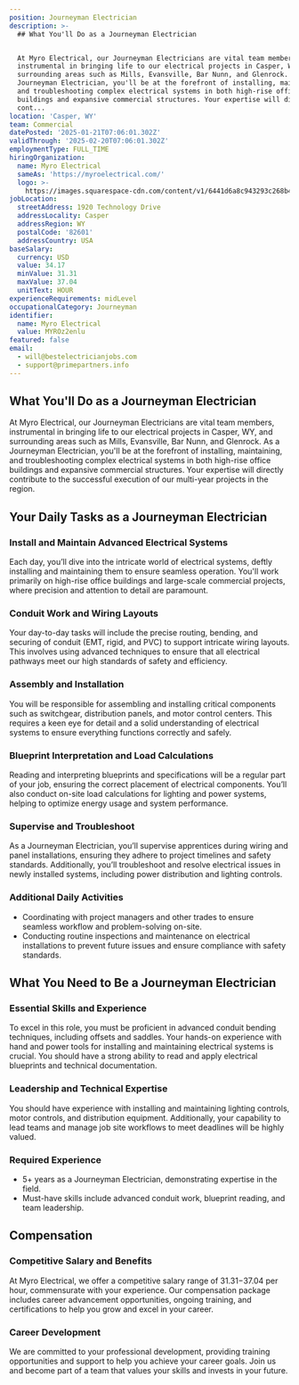 ```yaml
---
position: Journeyman Electrician
description: >-
  ## What You'll Do as a Journeyman Electrician


  At Myro Electrical, our Journeyman Electricians are vital team members,
  instrumental in bringing life to our electrical projects in Casper, WY, and
  surrounding areas such as Mills, Evansville, Bar Nunn, and Glenrock. As a
  Journeyman Electrician, you'll be at the forefront of installing, maintaining,
  and troubleshooting complex electrical systems in both high-rise office
  buildings and expansive commercial structures. Your expertise will directly
  cont...
location: 'Casper, WY'
team: Commercial
datePosted: '2025-01-21T07:06:01.302Z'
validThrough: '2025-02-20T07:06:01.302Z'
employmentType: FULL_TIME
hiringOrganization:
  name: Myro Electrical
  sameAs: 'https://myroelectrical.com/'
  logo: >-
    https://images.squarespace-cdn.com/content/v1/6441d6a8c943293c268b4359/7b2478ca-3514-499f-80c1-3a92bb142f0c/curve__1_-removebg-preview.png?format=1500w
jobLocation:
  streetAddress: 1920 Technology Drive
  addressLocality: Casper
  addressRegion: WY
  postalCode: '82601'
  addressCountry: USA
baseSalary:
  currency: USD
  value: 34.17
  minValue: 31.31
  maxValue: 37.04
  unitText: HOUR
experienceRequirements: midLevel
occupationalCategory: Journeyman
identifier:
  name: Myro Electrical
  value: MYROz2enlu
featured: false
email:
  - will@bestelectricianjobs.com
  - support@primepartners.info
---
```




## What You'll Do as a Journeyman Electrician

At Myro Electrical, our Journeyman Electricians are vital team members, instrumental in bringing life to our electrical projects in Casper, WY, and surrounding areas such as Mills, Evansville, Bar Nunn, and Glenrock. As a Journeyman Electrician, you'll be at the forefront of installing, maintaining, and troubleshooting complex electrical systems in both high-rise office buildings and expansive commercial structures. Your expertise will directly contribute to the successful execution of our multi-year projects in the region.

## Your Daily Tasks as a Journeyman Electrician

### Install and Maintain Advanced Electrical Systems
Each day, you’ll dive into the intricate world of electrical systems, deftly installing and maintaining them to ensure seamless operation. You'll work primarily on high-rise office buildings and large-scale commercial projects, where precision and attention to detail are paramount.

### Conduit Work and Wiring Layouts
Your day-to-day tasks will include the precise routing, bending, and securing of conduit (EMT, rigid, and PVC) to support intricate wiring layouts. This involves using advanced techniques to ensure that all electrical pathways meet our high standards of safety and efficiency.

### Assembly and Installation
You will be responsible for assembling and installing critical components such as switchgear, distribution panels, and motor control centers. This requires a keen eye for detail and a solid understanding of electrical systems to ensure everything functions correctly and safely.

### Blueprint Interpretation and Load Calculations
Reading and interpreting blueprints and specifications will be a regular part of your job, ensuring the correct placement of electrical components. You’ll also conduct on-site load calculations for lighting and power systems, helping to optimize energy usage and system performance.

### Supervise and Troubleshoot
As a Journeyman Electrician, you’ll supervise apprentices during wiring and panel installations, ensuring they adhere to project timelines and safety standards. Additionally, you’ll troubleshoot and resolve electrical issues in newly installed systems, including power distribution and lighting controls.

### Additional Daily Activities
- Coordinating with project managers and other trades to ensure seamless workflow and problem-solving on-site.
- Conducting routine inspections and maintenance on electrical installations to prevent future issues and ensure compliance with safety standards.

## What You Need to Be a Journeyman Electrician

### Essential Skills and Experience
To excel in this role, you must be proficient in advanced conduit bending techniques, including offsets and saddles. Your hands-on experience with hand and power tools for installing and maintaining electrical systems is crucial. You should have a strong ability to read and apply electrical blueprints and technical documentation.

### Leadership and Technical Expertise
You should have experience with installing and maintaining lighting controls, motor controls, and distribution equipment. Additionally, your capability to lead teams and manage job site workflows to meet deadlines will be highly valued.

### Required Experience
- 5+ years as a Journeyman Electrician, demonstrating expertise in the field.
- Must-have skills include advanced conduit work, blueprint reading, and team leadership.

## Compensation

### Competitive Salary and Benefits
At Myro Electrical, we offer a competitive salary range of $31.31-$37.04 per hour, commensurate with your experience. Our compensation package includes career advancement opportunities, ongoing training, and certifications to help you grow and excel in your career.

### Career Development
We are committed to your professional development, providing training opportunities and support to help you achieve your career goals. Join us and become part of a team that values your skills and invests in your future.